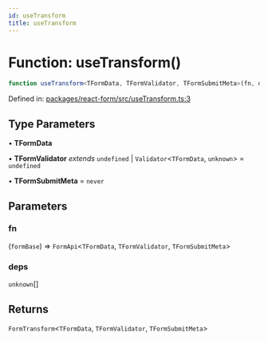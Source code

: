 ```yaml
---
id: useTransform
title: useTransform
---
```


# Function: useTransform()

```ts
function useTransform<TFormData, TFormValidator, TFormSubmitMeta>(fn, deps): FormTransform<TFormData, TFormValidator, TFormSubmitMeta>
```

Defined in: [packages/react-form/src/useTransform.ts:3](https://github.com/TanStack/form/blob/main/packages/react-form/src/useTransform.ts#L3)

## Type Parameters

• **TFormData**

• **TFormValidator** *extends* `undefined` \| `Validator`\<`TFormData`, `unknown`\> = `undefined`

• **TFormSubmitMeta** = `never`

## Parameters

### fn

(`formBase`) => `FormApi`\<`TFormData`, `TFormValidator`, `TFormSubmitMeta`\>

### deps

`unknown`[]

## Returns

`FormTransform`\<`TFormData`, `TFormValidator`, `TFormSubmitMeta`\>
